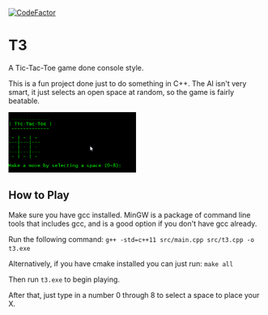 <a href="https://www.codefactor.io/repository/github/stanecobalt/t3"><img src="https://www.codefactor.io/repository/github/stanecobalt/t3/badge" alt="CodeFactor" /></a>

# T3
A Tic-Tac-Toe game done console style.

This is a fun project done just to do something in C++.
The AI isn't very smart, it just selects an open space at random, so the game is fairly beatable.

<img src="img/gameplay.gif" width="50%" />

## How to Play
Make sure you have gcc installed. MinGW is a package of command line tools that includes gcc, and is a good option if you don't have gcc already.

Run the following command: `g++ -std=c++11 src/main.cpp src/t3.cpp -o t3.exe`

Alternatively, if you have cmake installed you can just run: `make all`

Then run `t3.exe` to begin playing.

After that, just type in a number 0 through 8 to select a space to place your X. 
